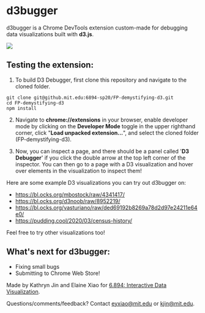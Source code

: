 # d3bugger

d3bugger is a Chrome DevTools extension custom-made for debugging data visualizations built with **d3.js**.

![](img/demo.gif)

## Testing the extension:

1. To build D3 Debugger, first clone this repository and navigate to the cloned folder.

```
git clone git@github.mit.edu:6894-sp20/FP-demystifying-d3.git
cd FP-demystifying-d3
npm install
```

2. Navigate to **chrome://extensions** in your browser, enable developer mode by clicking on the **Developer Mode** toggle in the upper righthand corner, click "**Load unpacked extension...**", and select the cloned folder (FP-demystifying-d3).

3. Now, you can inspect a page, and there should be a panel called '**D3 Debugger**' if you click the double arrow at the top left corner of the inspector. You can then go to a page with a D3 visualization and hover over elements in the visualization to inspect them!

Here are some example D3 visualizations you can try out d3bugger on:
- https://bl.ocks.org/mbostock/raw/4341417/
- https://bl.ocks.org/d3noob/raw/8952219/
- https://bl.ocks.org/vasturiano/raw/ded69192b8269a78d2d97e24211e64e0/
- https://pudding.cool/2020/03/census-history/

Feel free to try other visualizations too!

## What's next for d3bugger:
- Fixing small bugs
- Submitting to Chrome Web Store!


Made by Kathryn Jin and Elaine Xiao for [6.894: Interactive Data Visualization](http://vis.csail.mit.edu/classes/6.894/).

Questions/comments/feedback? Contact eyxiao@mit.edu or kjin@mit.edu.
